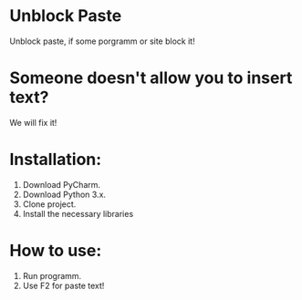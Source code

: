 # Unblock Paste
Unblock paste, if some porgramm or site block it!
# Someone doesn't allow you to insert text?
We will fix it!
# Installation:
1. Download PyCharm.
2. Download Python 3.x.
3. Clone project.
4. Install the necessary libraries
# How to use:
1. Run programm.
2. Use F2 for paste text!

